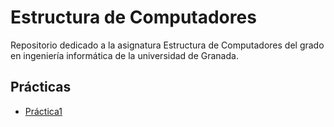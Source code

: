 # Estructura de Computadores
Repositorio dedicado a la asignatura Estructura de Computadores del grado en ingeniería informática de la universidad de Granada.

## Prácticas
- [Práctica1](http://google.es)
